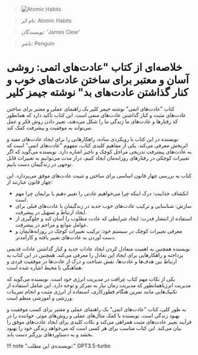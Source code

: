 
> ![Atomic Habits](http://books.google.com/books/content?id=XfFvDwAAQBAJ&printsec=frontcover&img=1&zoom=1&edge=curl&source=gbs_api)

> نام اثر: Atomic Habits 

> نویسندگان: 'James Clear'

> ناشر: Penguin




# خلاصه‌ای از کتاب "عادت‌های اتمی: روشی آسان و معتبر برای ساختن عادت‌های خوب و کنار گذاشتن عادت‌های بد" نوشته جیمز کلیر

کتاب "عادت‌های اتمی" نوشته جیمز کلیر یک راهنمای عملی و معتبر برای ساختن عادت‌های مثبت و کنار گذاشتن عادت‌های منفی است. این کتاب تأکید دارد که همانطور که رفتارها و عادت‌های ما زندگی ما را شکل می‌دهند، تغییر دادن روش فکر و عمل می‌تواند به موفقیت و پیشرفت کمک کند.

نویسنده در این کتاب با رویکردی ساده، راهکارهایی را برای ایجاد عادت‌های مفید و اثربخش معرفی می‌کند. یکی از مفاهیم کلیدی کتاب، مفهوم "عادت‌های اتمی" است که به عادت‌های پیشرفت تدریجی مراحل کوچک و ناچیز اشاره دارد. نویسنده می‌گوید که اگر تغییرات کوچکی در رفتارهای روزانه‌مان ایجاد کنیم، دراز مدت می‌توانیم به تغییرات قابل توجهی در زندگیمان دست یابیم.

کتاب به بررسی چهار قانون اساسی برای ساختن و تثبیت عادت‌های موفق می‌پردازد. این چهار قانون عبارتند از:
- انکشاف جذابیت: درک اینکه چرا می‌خواهیم عادتی را تغییر دهیم یا برایمان چرا مهم است.
- سازش: شناسایی و ترکیب عادت‌های خوب جدید در زندگیمان با عادت‌های قبلی برای ایجاد ارتباط و تسهیل در پیشرفت.
- استفاده از انتشار قدرت: ایجاد شرایطی که عادت مطلوب را آسان کند و جلوگیری از عوامل موانع و مزاحم در پیشرفت.
- معرفی تغییرات کوچک در سیستم خود: ترکیب تغییرات کوچک در روزانه‌هایمان و دست آوردن به عادت‌های تغییر یافته و کارآمدتر.

نویسنده همچنین به اهمیت متعادل کردن ایجاد عادات جدید و کنار گذاشتن عادات قدیمی پرداخته و راهکارهایی برای ایجاد این تعادل را معرفی می‌کند. همچنین در این کتاب به ارتباط بین هدف‌ها و عادت‌ها، نقش شناخت و درک از عادت‌ها در موفقیت فردی و هماهنگی با محیط اشاره شده است.

یکی از نکات مهم کتاب عِراقت در مدیریت انرژی خود است. نویسنده می‌گوید که مدیریت انرژیاهمانطور که مدیریت زمان نیاز به تمرکز و توجه دارد. این شامل استفاده از تکنیک‌هایی مانند تمرین هنگام قطورکاری، استفاده از انرژی مثبت و انجام تمرینات ورزشی و آموزشی منظم است.

به طور کلی، کتاب "عادت‌های اتمی" یک راهنمای عملی و معتبر برای کسب موفقیت و بهبود زندگی است. نویسنده با کمک مثال‌های عملی و روش‌های موثر، خواننده را در فرآیند تغییر عادت‌های مثبت همراهی می‌کند و نکات کلیدی برای ایجاد عادت‌های موفق را بیان می‌کند. این کتاب مناسب برای هر کسی است که می‌خواهد زندگی خود را بهبود بخشد و به دستاوردهای بزرگتر دست یابد.


!!! note "نویسنده‌ی این مطلب:"
    GPT3.5-turbo


